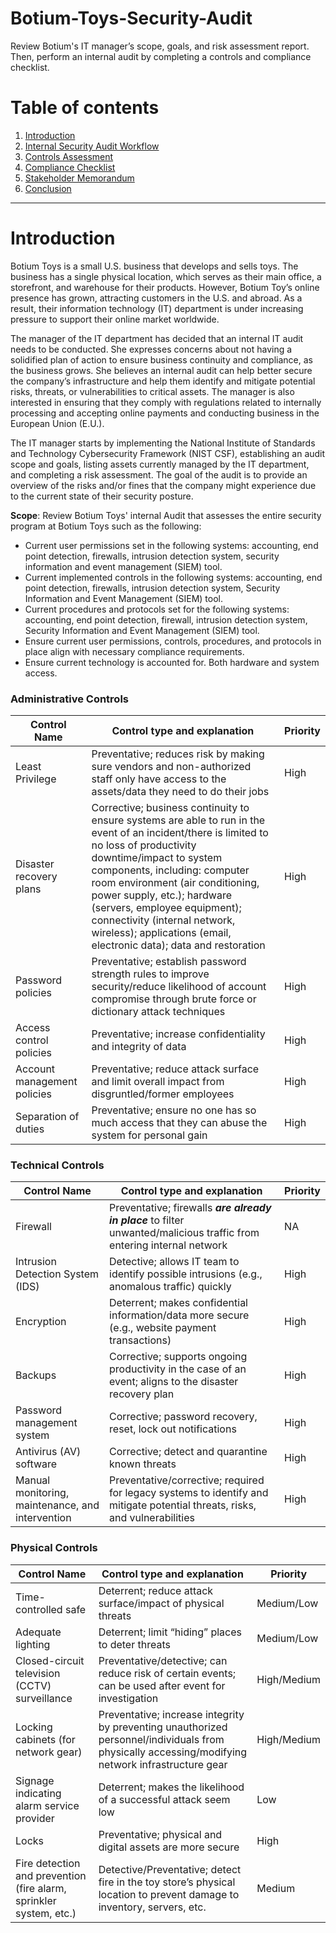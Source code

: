 # Botium-Toys-Security-Audit

Review Botium's IT manager’s scope, goals, and risk assessment report. Then, perform an internal audit by completing a controls and compliance checklist. 

# Table of contents

1. [Introduction](#introduction)
2. [Internal Security Audit Workflow](#workflow)
3. [Controls Assessment](#control-assessment)
4. [Compliance Checklist](#compliance-checklist)
5. [Stakeholder Memorandum](#stakeholder-memo)
6. [Conclusion](#conclusion)

----------
# Introduction <a name="introduction">

Botium Toys is a small U.S. business that develops and sells toys. The business has a single physical location, which serves as their main office, a storefront, and warehouse for their products. However, Botium Toy’s online presence has grown, attracting customers in the U.S. and abroad. As a result, their information technology (IT) department is under increasing pressure to support their online market worldwide. 

The manager of the IT department has decided that an internal IT audit needs to be conducted. She expresses concerns about not having a solidified plan of action to ensure business continuity and compliance, as the business grows. She believes an internal audit can help better secure the company’s infrastructure and help them identify and mitigate potential risks, threats, or vulnerabilities to critical assets. The manager is also interested in ensuring that they comply with regulations related to internally processing and accepting online payments and conducting business in the European Union (E.U.).   

The IT manager starts by implementing the National Institute of Standards and Technology Cybersecurity Framework (NIST CSF), establishing an audit scope and goals, listing assets currently managed by the IT department, and completing a risk assessment. The goal of the audit is to provide an overview of the risks and/or fines that the company might experience due to the current state of their security posture.

**Scope**: Review Botium Toys' internal Audit that assesses the entire security program at Botium Toys such as the following:
- Current user permissions set in the following systems: accounting, end point
    detection, firewalls, intrusion detection system, security information and event
    management (SIEM) tool.
- Current implemented controls in the following systems: accounting, end point
    detection, firewalls, intrusion detection system, Security Information and Event
    Management (SIEM) tool.
- Current procedures and protocols set for the following systems: accounting,
    end point detection, firewall, intrusion detection system, Security Information
    and Event Management (SIEM) tool.
- Ensure current user permissions, controls, procedures, and protocols in place
    align with necessary compliance requirements.
- Ensure current technology is accounted for. Both hardware and system access.


### Administrative Controls 
| Control Name | Control type and explanation | Priority |
| --- | --- | --- |
| Least Privilege | Preventative; reduces risk by making sure vendors and non-authorized staff only have access to the assets/data they need to do their jobs | High |
| Disaster recovery plans | Corrective; business continuity to ensure systems are able to run in the event of an incident/there is limited to no loss of productivity downtime/impact to system components, including: computer room environment (air conditioning, power supply, etc.); hardware (servers, employee equipment); connectivity (internal network, wireless); applications (email, electronic data); data and restoration | High |
| Password policies | Preventative; establish password strength rules to improve security/reduce likelihood of account compromise through brute force or dictionary attack techniques | High |
| Access control policies | Preventative; increase confidentiality and integrity of data | High |
| Account management policies | Preventative; reduce attack surface and limit overall impact from disgruntled/former employees | High |
| Separation of duties | Preventative; ensure no one has so much access that they can abuse the system for personal gain | High |

### Technical Controls 
| Control Name | Control type and explanation | Priority |
| --- | --- | --- |
| Firewall | Preventative; firewalls ***are already in place*** to filter unwanted/malicious traffic from entering internal network | NA |
| Intrusion Detection System (IDS) | Detective; allows IT team to identify possible intrusions (e.g., anomalous traffic) quickly | High |
| Encryption | Deterrent; makes confidential information/data more secure (e.g., website payment transactions) | High |
| Backups | Corrective; supports ongoing productivity in the case of an event; aligns to the disaster recovery plan | High |
| Password management system | Corrective; password recovery, reset, lock out notifications | High |
| Antivirus (AV) software | Corrective; detect and quarantine known threats | High |
| Manual monitoring, maintenance, and intervention | Preventative/corrective; required for legacy systems to identify and mitigate potential threats, risks, and vulnerabilities | High |


### Physical Controls
| Control Name | Control type and explanation | Priority |
| --- | --- | --- |
| Time-controlled safe | Deterrent; reduce attack surface/impact of physical threats | Medium/Low |
| Adequate lighting | Deterrent; limit “hiding” places to deter threats | Medium/Low |
| Closed-circuit television (CCTV) surveillance | Preventative/detective; can reduce risk of certain events; can be used after event for investigation | High/Medium |
| Locking cabinets (for network gear) | Preventative; increase integrity by preventing unauthorized personnel/individuals from physically accessing/modifying network infrastructure gear | High/Medium |
| Signage indicating alarm service provider | Deterrent; makes the likelihood of a successful attack seem low | Low |
| Locks | Preventative; physical and digital assets are more secure | High |
| Fire detection and prevention (fire alarm, sprinkler system, etc.) | Detective/Preventative; detect fire in the toy store’s physical location to prevent damage to inventory, servers, etc. | Medium |
